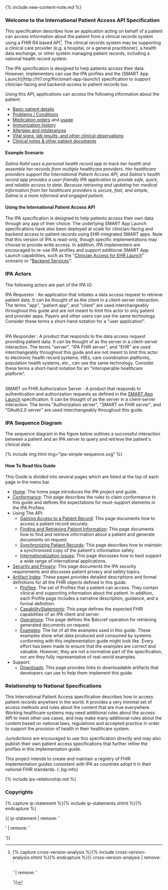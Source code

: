 
{% include new-content-note.md %}

### Welcome to the International Patient Access API Specification

This specification describes how an application acting on behalf of a patient
can access information about the patient from a clinical records system using
a <span class="bg-success" markdown="1">FHIR R4 based API[^1].</span><!-- new-content --> The clinical records system may be supporting a clinical care provider (e.g. a hospital, or a general practitioner), a health data exchange, 
or other system managing patient records, including a national health record system.

<div class="bg-success" markdown="1">
The IPA specification is designed to help patients access their data. However, implementers can use the IPA profiles and the [SMART App Launch](http://hl7.org/fhir/smart-app-launch/) specification to support clinician-facing and backend-access to patient records too.
</div><!-- new-content -->

Using this API, applications can access the following information about the patient:

* [Basic patient details](StructureDefinition-ipa-patient.html)
* [Problems / Conditions](StructureDefinition-ipa-condition.html)
* [Medication orders](StructureDefinition-ipa-medicationrequest.html) and [usage](StructureDefinition-ipa-medicationstatement.html)
* [Immunization history](StructureDefinition-ipa-immunization.html)
* [Allergies and intolerances](StructureDefinition-ipa-allergyintolerance.html)
* [Vital signs, lab results, and other clinical observations](StructureDefinition-ipa-observation.html)
* [Clinical notes & other patient documents](StructureDefinition-ipa-documentreference.html)

<div class="bg-success" markdown="1">

#### Example Scenario

*Salma Kahil uses a personal health record app to track her health and assemble her records from multiple healthcare providers. Her healthcare providers support the International Patient Access API, and Salma's health record app provides a user-friendly IPA application to provide safe, quick, and reliable access to data. Because retrieving and updating her medical information from her healthcare providers is secure, fast, and simple, Salma is a more informed and engaged patient.*
</div><!-- new-content -->

#### Using the International Patient Access API

The IPA specification is designed to help patients access their own data through any app of their choice. The underlying SMART App Launch specifications have also been deployed at scale for clinician-facing and backend access to patient records using EHR-integrated SMART apps.  <span class="bg-success" markdown="1"> Note that this version of IPA is read-only, though specific implementations may choose to provide write access. In addition, IPA implementers are encouraged to re-use IPA profiles and support additional SMART App Launch capabilities, such as the "[Clinician Access for EHR Launch](http://hl7.org/fhir/smart-app-launch/conformance.html#capability-sets)" scenario or "[Backend Services](http://hl7.org/fhir/smart-app-launch/backend-services.html)".</span><!-- new-content -->


<div class="bg-success" markdown="1">



### IPA Actors

The following actors are part of the IPA IG:

IPA Requestor
: An application that initiates a data access request to retrieve patient data. It can be thought of as the client in a client-server interaction. The terms "app", "patient app", and "client" are used interchangeably throughout this guide and are not meant to limit this actor to only patient and provider apps. Payers and other users can use the same technology. Consider these terms a short-hand notation for a "user application".
<br/><br/>

IPA Responder
: A product that responds to the data access request providing patient data. It can be thought of as the server in a client-server interaction. The terms "server", "IPA FHIR server", and "EHR" are used interchangeably throughout this guide and are not meant to limit this actor to electronic health record systems. HIEs, care coordination platforms, population health systems, etc., can use the same technology. Consider these terms a short-hand notation for an "interoperable healthcare platform".
<br/><br/>

SMART on FHIR Authorization Server
: A product that responds to authentication and authorization requests as defined in the [SMART App Launch](http://hl7.org/fhir/smart-app-launch/) specification. It can be thought of as the server in a client-server interaction. The terms "Authorization server", "SMART on FHIR server", and "OAuth2.0 server" are used interchangeably throughout this guide.

### IPA Sequence Diagram

The sequence diagram in the figure below outlines a successful interaction between a patient and an IPA server to query and retrieve the patient's clinical data:

{% include img.html img="ipa-simple-sequence.svg" %}


#### How To Read this Guide

This Guide is divided into several pages which are listed at the top of each page in the menu bar.

- [Home](index.html)\: The home page introduces the IPA project and guide.
- [Conformance](conformance.html)\: This page describes the rules to claim conformance to this guide and defines the expectations for must-support elements in the IPA Profiles.
- Using The API:
  - [Gaining Access to a Patient Record](access.html)\: This page documents how to access a patient record securely.
  - [Finding and Retrieving Patient Information](fetching.html)\: This page documents how to find and retrieve information about a patient and generate documents on request.
  - [Synchronizing Patient Records](synchronization.html)\: This page describes how to maintain a synchronized copy of the patient's information safely.
  - [Internationalization Issues](internationalization.html)\: This page discusses how to best support a wide range of international applications.
- [Security and Privacy](security.html)\: This page documents the IPA security requirements and discusses patient privacy and safety topics.
- [Artifact Index](artifacts.html)\: These pages provides detailed descriptions and formal definitions for all the FHIR objects defined in this guide.
    - [Profiles](artifacts.html#1)\: The set of Profiles that a patient can access. They contain clinical and supporting information about the patient. In addition, each Profile page includes a narrative description, guidance, and a formal definition.
    - [CapabilityStatements](artifacts.html#3)\: This page defines the expected FHIR capabilities of an IPA client and server.
    - [Operations](artifacts.html#4)\: This page defines the $docref operation for retrieving  generated documents on request. 
    - [Examples](artifacts.html#5)\: The list of all the examples used in this guide. These examples show what data produced and consumed by systems conforming with this implementation guide might look like. Every effort has been made to ensure that the examples are correct and valuable. However, they are not a normative part of the specification, nor are they fully representative of real-world examples.
- Support:
    - [Downloads](downloads.html)\: This page provides links to downloadable artifacts that developers can use to help them implement this guide.
</div><!-- new-content -->


### Relationship to National Specifications 

This International Patient Access specification describes how to access patient 
records anywhere in the world. It provides a very minimal set of access methods 
and rules about the content that are true everywhere. Working healthcare systems 
may need additional rules about the access API to meet other use cases, and may make many 
additional rules about the content based on national laws, regulations and accepted
practice in order to support the provision of health in their healthcare system. 

<span class="bg-success" markdown="1">Jurisdictions are encouraged to use this specification directly and may also publish their own patient access specifications that further refine the profiles in this implementation guide. </span><!-- new-content -->

<span class="bg-success" markdown="1">This project intends to create and maintain a registry of FHIR implementation guides consistent with IPA as countries adopt it in their national FHIR standards.
{:.bg-info}


<div class="bg-success" markdown="1">
{% include ips-relationship.md %}
</div><!-- new-content -->

<div class="bg-success" markdown="1">

### Copyrights
{% capture ip-statement %}{% include ip-statements.xhtml %}{% endcapture %}

{{ ip-statement | remove: '<p>' | remove: '</p>'}}

</div><!-- new-content -->

[^1]: {% capture cross-version-analysis %}{% include cross-version-analysis.xhtml %}{% endcapture %}{{ cross-version-analysis | remove: '<p>' | remove: '</p>'}}


